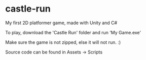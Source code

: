 # castle-run
My first 2D platformer game, made with Unity and C#

To play, download the 'Castle Run' folder and run 'My Game.exe'

Make sure the game is not zipped, else it will not run. :)


Source code can be found in Assets -> Scripts

